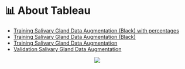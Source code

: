 <div>
<h1 id="about-the-data">📊 About Tableau</h1>
  
* [Training Salivary Gland Data Augmentation (Black) with percentages](https://public.tableau.com/app/profile/isidre.munne.bertran/viz/training_da_awesome_graphs_black_percentage/TrainingDA3?publish=yes)
* [Training Salivary Gland Data Augmentation (Black)](https://public.tableau.com/app/profile/isidre.munne.bertran/viz/training_da_awesome_graphs_black/TrainingDA?publish=yes)
* [Training Salivary Gland Data Augmentation](https://public.tableau.com/app/profile/isidre.munne.bertran/viz/training_da_awesome_graphs/TrainingDA?publish=yes)
* [Validation Salivary Gland Data Augmentation](https://public.tableau.com/app/profile/isidre.munne.bertran/viz/validation_da_awesome_graphs/ValidationDA?publish=yes)

<p align="center">
  <img src="https://i.postimg.cc/Vkc285TF/barplot.png">
</p>
